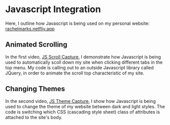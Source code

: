 # Javascript Integration

Here, I outline how Javascript is being used on my personal website: [rachelmarks.netfliy.app](rachelmarks.netflify.app)

## Animated Scrolling

In the first video, [JS Scroll Capture](JS_scroll_capture.mov), I demonstrate how Javascript is being used to automatically scoll down my site when clicking different tabs in the top menu. My code is calling out to an outside Javascript library called JQuery, in order to animate the scroll top characteristic of my site. 

## Changing Themes

In the second video, [JS Theme Capture](JS_theme_capture.mov), I show how Javascript is being used to change the theme of my website between dark and light styles. The code is switching which CSS (cascading style sheet) class of attributes is attached to the site's body. 
